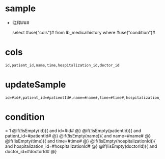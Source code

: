 sample
===
* 注释###

    select #use("cols")# from lb_medicalhistory  where  #use("condition")#

cols
===
	id,patient_id,name,time,hospitalization_id,doctor_id

updateSample
===

	id=#id#,patient_id=#patientId#,name=#name#,time=#time#,hospitalization_id=#hospitalizationId#,doctor_id=#doctorId#

condition
===
= 1
    @if(!isEmpty(id)){
     and id=#id#
    @}
    @if(!isEmpty(patientId)){
     and patient_id=#patientId#
    @}
    @if(!isEmpty(name)){
     and name=#name#
    @}
    @if(!isEmpty(time)){
     and time=#time#
    @}
    @if(!isEmpty(hospitalizationId)){
     and hospitalization_id=#hospitalizationId#
    @}
    @if(!isEmpty(doctorId)){
     and doctor_id=#doctorId#
    @}
